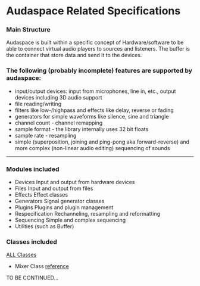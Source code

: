 # Audaspace Related Specifications

### Main Structure

Audaspace is built within a specific concept of Hardware/software to be able to connect virtual audio players to sources and listeners. The buffer is the container that store data and send it to the devices.


### The following (probably incomplete) features are supported by audaspace:

- input/output devices: input from microphones, line in, etc., output devices including 3D audio support
- file reading/writing
- filters like low-/highpass and effects like delay, reverse or fading
- generators for simple waveforms like silence, sine and triangle
- channel count - channel remapping
- sample format - the library internally uses 32 bit floats
- sample rate - resampling
- simple (superposition, joining and ping-pong aka forward-reverse) and more complex (non-linear audio editing) sequencing of sounds

---

### Modules included

- Devices	Input and output from hardware devices
- Files	Input and output from files
- Effects	Effect classes
- Generators	Signal generator classes
- Plugins	Plugins and plugin management
- Respecification	Rechanneling, resampling and reformatting
- Sequencing	Simple and complex sequencing
- Utilities	(such as Buffer)

### Classes included

[ALL Classes](https://audaspace.github.io/annotated.html)

- Mixer Class [reference](https://audaspace.github.io/classMixer.html)


TO BE CONTINUED...
